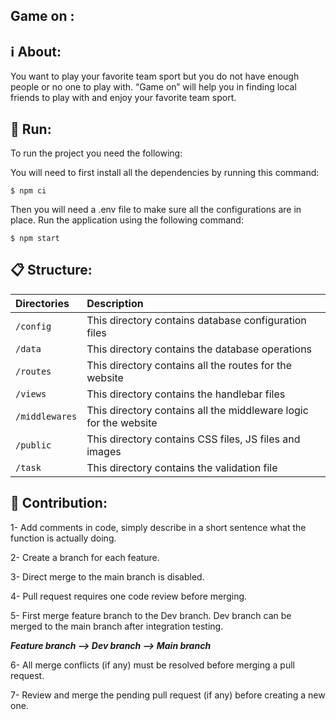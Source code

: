 ## Game on :

## ℹ️ About:
You want to play your favorite team sport but you do not have enough people or no one to play with. “Game on” will help you in finding local friends to play with and enjoy your favorite team sport. 


## 🚀 Run:
To run the project you need the following:

You will need to first install all the dependencies by running this command:

    $ npm ci
  
Then you will need a .env file to make sure all the configurations are in place.
Run the application using the following command:

    $ npm start


## 📋 Structure: 

| Directories    | Description                                                                                                                      |
| :------------- | :------------------------------------------------------------------------------------------------------------------------------- |
| `/config`      | This directory contains database configuration files                                                                              |
| `/data`        | This directory contains the database operations                                                                                  |
| `/routes`      | This directory contains all the routes for the website                                               |                                                                                                                                                                   |
| `/views`       | This directory contains the handlebar files
| `/middlewares` | This directory contains all the middleware logic for the website                                       |      
| `/public` | This directory contains CSS files, JS files and images                                      |      
| `/task` | This directory contains the validation file                                  |      


## 🤝 Contribution: 

1- Add comments in code, simply describe in a short sentence what the function is actually doing.

2- Create a branch for each feature.

3- Direct merge to the main branch is disabled.
 
4- Pull request requires one code review before merging. 

5- First merge feature branch to the Dev branch. Dev branch can be merged to the main branch after integration testing. 

***Feature branch --> Dev branch --> Main branch***

6- All merge conflicts (if any) must be resolved before merging a pull request.

7- Review and merge the pending pull request (if any) before creating a new one.
